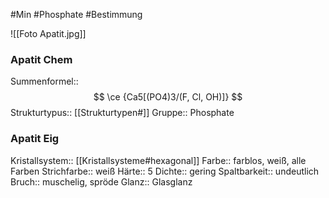 #Min #Phosphate #Bestimmung 

![[Foto Apatit.jpg]]

### Apatit Chem

Summenformel:: $$ \ce {Ca5[(PO4)3/(F, Cl, OH)]} $$
Strukturtypus:: [[Strukturtypen#]]
Gruppe:: Phosphate
<!--ID: 1705934303253-->


### Apatit Eig

Kristallsystem:: [[Kristallsysteme#hexagonal]]
Farbe:: farblos, weiß, alle Farben
Strichfarbe:: weiß
Härte:: 5
Dichte:: gering
Spaltbarkeit:: undeutlich
Bruch:: muschelig, spröde
Glanz:: Glasglanz
<!--ID: 1705934303258-->




